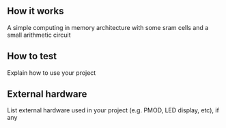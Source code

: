 <!---

This file is used to generate your project datasheet. Please fill in the information below and delete any unused
sections.

You can also include images in this folder and reference them in the markdown. Each image must be less than
512 kb in size, and the combined size of all images must be less than 1 MB.
-->

## How it works

A simple computing in memory architecture with some sram cells and a small arithmetic circuit
## How to test

Explain how to use your project

## External hardware

List external hardware used in your project (e.g. PMOD, LED display, etc), if any
